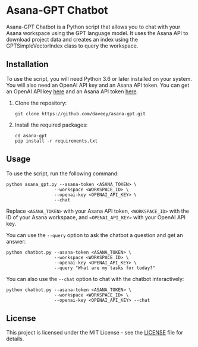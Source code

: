 
# Asana-GPT Chatbot

Asana-GPT Chatbot is a Python script that allows you to chat with your Asana workspace using the GPT language model. It uses the Asana API to download project data and creates an index using the GPTSimpleVectorIndex class to query the workspace.

## Installation

To use the script, you will need Python 3.6 or later installed on your system. You will also need an OpenAI API key and an Asana API token. You can get an OpenAI API key [here](https://beta.openai.com/signup/) and an Asana API token [here](https://developers.asana.com/docs/personal-access-token).

1. Clone the repository:

    ```
    git clone https://github.com/daveey/asana-gpt.git
    ```

2. Install the required packages:

    ```
    cd asana-gpt
    pip install -r requirements.txt
    ```

## Usage

To use the script, run the following command:

```
python asana_gpt.py --asana-token <ASANA_TOKEN> \
                  --workspace <WORKSPACE_ID> \
                  --openai-key <OPENAI_API_KEY> \
                  --chat
```

Replace `<ASANA_TOKEN>` with your Asana API token, `<WORKSPACE_ID>` with the ID of your Asana workspace, and `<OPENAI_API_KEY>` with your OpenAI API key.

You can use the `--query` option to ask the chatbot a question and get an answer:

```
python chatbot.py --asana-token <ASANA_TOKEN> \
                  --workspace <WORKSPACE_ID> \
                  --openai-key <OPENAI_API_KEY> \
                  --query "What are my tasks for today?"
```

You can also use the `--chat` option to chat with the chatbot interactively:

```
python chatbot.py --asana-token <ASANA_TOKEN> \
                  --workspace <WORKSPACE_ID> \
                  --openai-key <OPENAI_API_KEY> --chat
```

## License

This project is licensed under the MIT License - see the [LICENSE](LICENSE) file for details.
